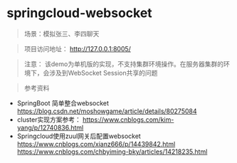 # springcloud-websocket

> 场景：模拟张三、李四聊天

> 项目访问地址： http://127.0.0.1:8005/

> 注意： 该demo为单机版的实现，不支持集群环境操作。在服务器集群的环境下，会涉及到WebSocket Session共享的问题

> 参考资料
 * SpringBoot 简单整合websocket https://blog.csdn.net/moshowgame/article/details/80275084
 * cluster实现方案参考： https://www.cnblogs.com/kim-yang/p/12740836.html
 * Springcloud使用zuul网关后配置websocket https://www.cnblogs.com/xianz666/p/14439842.html https://www.cnblogs.com/chbyiming-bky/articles/14218235.html
